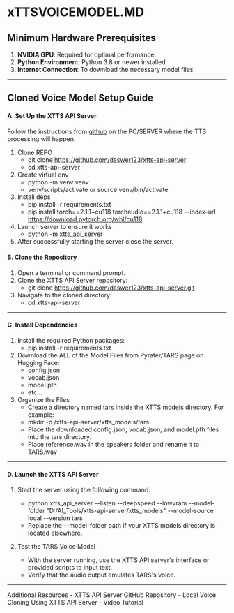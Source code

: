 # xTTSVOICEMODEL.MD

## Minimum Hardware Prerequisites

1. **NVIDIA GPU**: Required for optimal performance.
2. **Python Environment**: Python 3.8 or newer installed.
3. **Internet Connection**: To download the necessary model files.

---

## Cloned Voice Model Setup Guide

#### A. Set Up the XTTS API Server
Follow the instructions from [github](https://github.com/daswer123/xtts-api-server) on the PC/SERVER where the TTS processing will happen.
1. Clone REPO
    - git clone https://github.com/daswer123/xtts-api-server
    - cd xtts-api-server
2. Create virtual env
    - python -m venv venv
    - venv/scripts/activate or source venv/bin/activate
3. Install deps
    - pip install -r requirements.txt
    - pip install torch==2.1.1+cu118 torchaudio==2.1.1+cu118 --index-url https://download.pytorch.org/whl/cu118
4. Launch server to ensure it works
    - python -m xtts_api_server
5. After successfully starting the server close the server.
    
#### B. Clone the Repository
1. Open a terminal or command prompt.
2. Clone the XTTS API Server repository:
    - git clone https://github.com/daswer123/xtts-api-server.git
3. Navigate to the cloned directory:
    - cd xtts-api-server
---

#### C. Install Dependencies
1. Install the required Python packages:
    - pip install -r requirements.txt
2. Download the ALL of the Model Files from Pyrater/TARS page on Hugging Face:
    - config.json
    - vocab.json
    - model.pth
    - etc...
3. Organize the Files
    - Create a directory named tars inside the XTTS models directory. For example:
    - mkdir -p /xtts-api-server/xtts_models/tars
    - Place the downloaded config.json, vocab.json, and model.pth files into the tars directory.
    - Place reference.wav in the speakers folder and rename it to TARS.wav
---

#### D. Launch the XTTS API Server 
1. Start the server using the following command:
    - python xtts_api_server --listen --deepspeed --lowvram --model-folder "D:/AI_Tools/xtts-api-server/xtts_models" --model-source local --version tars
    - Replace the --model-folder path if your XTTS models directory is located elsewhere.

2. Test the TARS Voice Model
    -  With the server running, use the XTTS API server's interface or provided scripts to input text.
    - Verify that the audio output emulates TARS's voice.

---

Additional Resources
    - XTTS API Server GitHub Repository
    - Local Voice Cloning Using XTTS API Server - Video Tutorial
